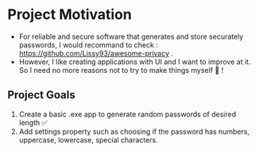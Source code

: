 # Project Motivation
- For reliable and secure software that generates and store securately passwords, I would recommand to check : https://github.com/Lissy93/awesome-privacy .
- However, I like creating applications with UI and I want to improve at it. So I need no more reasons not to try to make things myself 🤠 !
## Project Goals
1. Create a basic .exe app to generate random passwords of desired length ✅
2. Add settings property such as choosing if the password has numbers, uppercase, lowercase, special characters.
